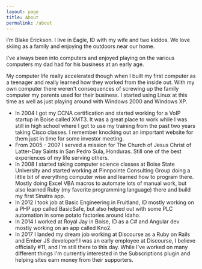```yaml
---
layout: page
title: About
permalink: /about
---
```


I’m Blake Erickson. I live in Eagle, ID with my wife and two kiddos. We love skiing as a family and enjoying the outdoors near our home.

I’ve always been into computers and enjoyed playing on the various computers my dad had for his business at an early age.

My computer life really accelerated though when I built my first computer as a teenager and really learned how they worked from the inside out. With my own computer there weren't consequences of screwing up the family computer my parents used for their business. I started using Linux at this time as well as just playing around with Windows 2000 and Windows XP.

- In 2004 I got my CCNA certification and started working for a VoIP startup in Boise called XMT3. It was a great place to work while I was still in high school where I got to use my training from the past two years taking Cisco classes. I remember knocking out an important website for them just in time for some investor meeting.
- From 2005 - 2007 I served a mission for The Church of Jesus Christ of Latter-Day Saints in San Pedro Sula, Honduras. Still one of the best experiences of my life serving others.
- In 2008 I started taking computer science classes at Boise State University and started working at Pinnpointe Consulting Group doing a little bit of everything computer wise and learned how to program there. Mostly doing Excel VBA macros to automate lots of manual work, but also learned Ruby (my favorite programming language) there and build my first Sinatra app.
- In 2012 I took job at Basic Engineering in Fruitland, ID mostly working on a PHP app  called BasicSafe, but also helped out with some PLC automation in some potato factories around Idaho.
- In 2014 I worked at Royal Jay in Boise, ID as a C# and Angular dev mostly working on an app called Kno2.
- In 2017 I landed my dream job working at Discourse as a Ruby on Rails and Ember JS developer! I was an early employee at Discourse, I believe officially #11, and I'm still there to this day. While I've worked on many different things I'm currently interested in the Subscriptions plugin and helping sites earn money from their supporters.
